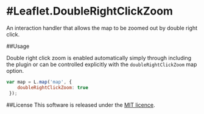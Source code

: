 #Leaflet.DoubleRightClickZoom
======================

An interaction handler that allows the map to be zoomed out by double
right click.

##Usage

Double right click zoom is enabled automatically simply through including
the plugin or can be controlled explicitly with the `doubleRightClickZoom` map option.

````javascript
var map = L.map('map', {
    doubleRightClickZoom: true
 });
````

##License
This software is released under the [MIT licence](http://opensource.org/licenses/MIT).
